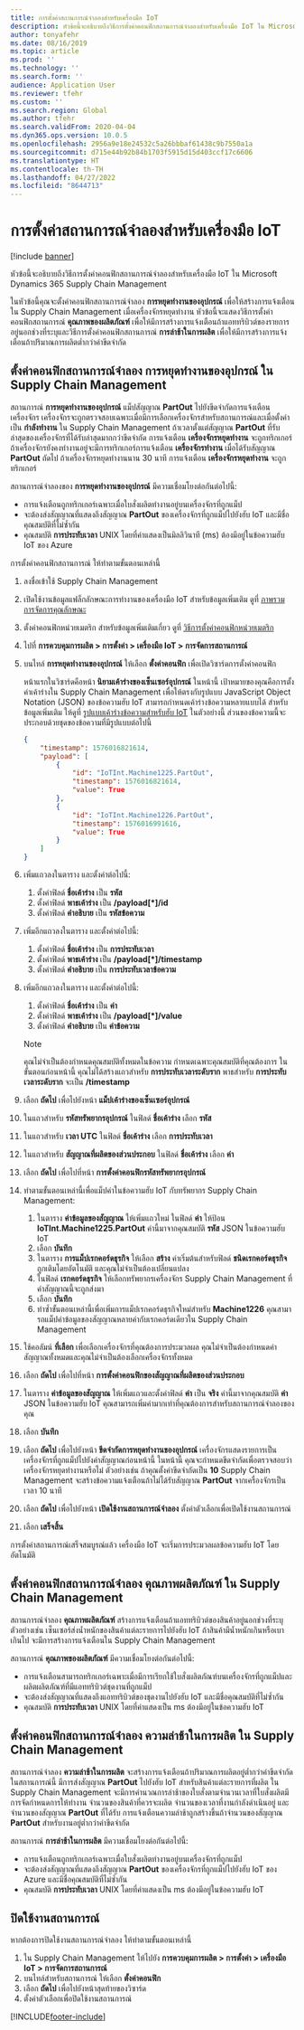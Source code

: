 ```yaml
---
title: การตั้งค่าสถานการณ์จำลองสำหรับเครื่องมือ IoT
description: หัวข้อนี้จะอธิบายถึงวิธีการตั้งค่าคอนฟิกสถานการณ์จำลองสำหรับเครื่องมือ IoT ใน Microsoft Dynamics 365 Supply Chain Management
author: tonyafehr
ms.date: 08/16/2019
ms.topic: article
ms.prod: ''
ms.technology: ''
ms.search.form: ''
audience: Application User
ms.reviewer: tfehr
ms.custom: ''
ms.search.region: Global
ms.author: tfehr
ms.search.validFrom: 2020-04-04
ms.dyn365.ops.version: 10.0.5
ms.openlocfilehash: 2956a9e18e24532c5a26bbbaf61438c9b7550a1a
ms.sourcegitcommit: d715e44b92b84b1703f5915d15d403ccf17c6606
ms.translationtype: HT
ms.contentlocale: th-TH
ms.lasthandoff: 04/27/2022
ms.locfileid: "8644713"
---
```

# <a name="scenario-setup-for-iot-intelligence"></a>การตั้งค่าสถานการณ์จำลองสำหรับเครื่องมือ IoT

[!include [banner](../../includes/banner.md)]

หัวข้อนี้จะอธิบายถึงวิธีการตั้งค่าคอนฟิกสถานการณ์จำลองสำหรับเครื่องมือ IoT ใน Microsoft Dynamics 365 Supply Chain Management <!-- KFM: Hide setup info for now: Before you can set up the scenarios, you must [set up Microsoft Dynamics Lifecycle Services (LCS)](iot-lcs-setup.md). -->

ในหัวข้อนี้คุณจะตั้งค่าคอนฟิกสถานการณ์จำลอง **การหยุดทำงานของอุปกรณ์** เพื่อให้สร้างการแจ้งเตือนใน Supply Chain Management เมื่อเครื่องจักรหยุดทำงาน หัวข้อนี้จะแสดงวิธีการตั้งค่าคอนฟิกสถานการณ์ **คุณภาพของผลิตภัณฑ์** เพื่อให้มีการสร้างการแจ้งเตือนถ้าแอททริบิวต์ของรายการอยู่นอกช่วงที่ระบุและวิธีการตั้งค่าคอนฟิกสถานการณ์ **การล่าช้าในการผลิต** เพื่อให้มีการสร้างการแจ้งเตือนถ้าปริมาณการผลิตต่ำกว่าค่าขีดจำกัด

## <a name="configure-the-equipment-downtime-scenario-in-supply-chain-management"></a>ตั้งค่าคอนฟิกสถานการณ์จำลอง การหยุดทำงานของอุปกรณ์ ใน Supply Chain Management

สถานการณ์ **การหยุดทำงานของอุปกรณ์** แม็ปสัญญาณ **PartOut** ไปยังขีดจำกัดการแจ้งเตือนเครื่องจักร เครื่องจักรจะถูกตรวจสอบเฉพาะเมื่อมีการเลือกเครื่องจักรสำหรับสถานการณ์และเมื่อตั้งค่าเป็น **กำลังทำงาน** ใน Supply Chain Management ถ้าเวลาตั้งแต่สัญญาณ **PartOut** ที่รับล่าสุดของเครื่องจักรที่ได้รับล่าสุดมากกว่าขีดจำกัด การแจ้งเตือน **เครื่องจักรหยุดทำงาน** จะถูกทริกเกอร์ ถ้าเครื่องจักรยังคงทำงานอยู่จะมีการทริกเกอร์การแจ้งเตือน **เครื่องจักรทำงาน** เมื่อได้รับสัญญาณ **PartOut** ถัดไป ถ้าเครื่องจักรหยุดทำงานนาน 30 นาที การแจ้งเตือน **เครื่องจักรหยุดทำงาน** จะถูกทริกเกอร์

สถานการณ์จำลองของ **การหยุดทำงานของอุปกรณ์** มีความเชื่อมโยงต่อกันต่อไปนี้:

+ การแจ้งเตือนถูกทริกเกอร์เฉพาะเมื่อใบสั่งผลิตทำงานอยู่บนเครื่องจักรที่ถูกแม็ป
+ จะต้องส่งสัญญาณที่แสดงถึงสัญญาณ **PartOut** ของเครื่องจักรที่ถูกแม็ปไปยังฮับ IoT และมีชื่อคุณสมบัติที่ไม่ซ้ำกัน
+ คุณสมบัติ **การประทับเวลา** UNIX โดยที่ค่าแสดงเป็นมิลลิวินาที (ms) ต้องมีอยู่ในข้อความฮับ IoT ของ Azure

การตั้งค่าคอนฟิกสถานการณ์ ให้ทำตามขั้นตอนเหล่านี้

1. ลงชื่อเข้าใช้ Supply Chain Management
2. เปิดใช้งานข้อมูลแฟล็กลักษณะการทำงานของเครื่องมือ IoT สำหรับข้อมูลเพิ่มเติม ดูที่ [ภาพรวมการจัดการคุณลักษณะ](../../fin-ops-core/fin-ops/get-started/feature-management/feature-management-overview.md)
3. ตั้งค่าคอนฟิกหน่วยเมตริก สำหรับข้อมูลเพิ่มเติมเกี่ยว ดูที่ [วิธีการตั้งค่าคอนฟิกหน่วยเมตริก](iot-metrics-setup.md#configure-metrics)
4. ไปที่ **การควบคุมการผลิต \> การตั้งค่า \> เครื่องมือ IoT \> การจัดการสถานการณ์**
6. บนไทล์ **การหยุดทำงานของอุปกรณ์** ให้เลือก **ตั้งค่าคอนฟิก** เพื่อเปิดวิซาร์ดการตั้งค่าคอนฟิก

   หน้าแรกในวิซาร์ดคือหน้า **นิยามเค้าร่างของเซ็นเซอร์อุปกรณ์** ในหน้านี้ เป้าหมายของคุณคือการตั้งค่าเค้าร่างใน Supply Chain Management เพื่อให้ตรงกับรูปแบบ JavaScript Object Notation (JSON) ของข้อความฮับ IoT สามารถกำหนดเค้าร่างข้อความหลายแบบได้ สำหรับข้อมูลเพิ่มเติม ให้ดูที่ [รูปแบบเค้าร่างข้อความสำหรับฮับ IoT](iot-schema-format.md) ในตัวอย่างนี้ ส่วนของข้อความนี้จะประกอบด้วยชุดของข้อความที่มีรูปแบบต่อไปนี้

    ```json
    {
        "timestamp": 1576016821614,
        "payload": [
            {
                "id": "IoTInt.Machine1225.PartOut",
                "timestamp": 1576016821614,
                "value": True
            },
            {
                "id": "IoTInt.Machine1226.PartOut",
                "timestamp": 1576016991616,
                "value": True
            }
        ]
    }
    ```

7. เพิ่มแถวลงในตาราง และตั้งค่าต่อไปนี้:

    1. ตั้งค่าฟิลด์ **ชื่อเค้าร่าง** เป็น **รหัส**
    2. ตั้งค่าฟิลด์ **พาธเค้าร่าง** เป็น **/payload\[\*\]/id**
    3. ตั้งค่าฟิลด์ **คำอธิบาย** เป็น **รหัสข้อความ**

8. เพิ่มอีกแถวลงในตาราง และตั้งค่าต่อไปนี้:

    1. ตั้งค่าฟิลด์ **ชื่อเค้าร่าง** เป็น **การประทับเวลา**
    2. ตั้งค่าฟิลด์ **พาธเค้าร่าง** เป็น **/payload\[\*\]/timestamp**
    3. ตั้งค่าฟิลด์ **คำอธิบาย** เป็น **การประทับเวลาข้อความ**

9. เพิ่มอีกแถวลงในตาราง และตั้งค่าต่อไปนี้:

    1. ตั้งค่าฟิลด์ **ชื่อเค้าร่าง** เป็น **ค่า**
    2. ตั้งค่าฟิลด์ **พาธเค้าร่าง** เป็น **/payload\[\*\]/value**
    3. ตั้งค่าฟิลด์ **คำอธิบาย** เป็น **ค่าข้อความ**

    > [!NOTE]
    > คุณไม่จำเป็นต้องกำหนดคุณสมบัติทั้งหมดในข้อความ กำหนดเฉพาะคุณสมบัติที่คุณต้องการ ในขั้นตอนก่อนหน้านี้ คุณไม่ได้สร้างแถวสำหรับ **การประทับเวลาระดับราก** พาธสำหรับ **การประทับเวลาระดับราก** จะเป็น **/timestamp**

10. เลือก **ถัดไป** เพื่อไปยังหน้า **แม็ปเค้าร่างของเซ็นเซอร์อุปกรณ์**
11. ในแถวสำหรับ **รหัสทรัพยากรอุปกรณ์** ในฟิลด์ **ชื่อเค้าร่าง** เลือก **รหัส**
12. ในแถวสำหรับ **เวลา UTC** ในฟิลด์ **ชื่อเค้าร่าง** เลือก **การประทับเวลา**
13. ในแถวสำหรับ **สัญญาณที่ผลิตของส่วนประกอบ** ในฟิลด์ **ชื่อเค้าร่าง** เลือก **ค่า**
14. เลือก **ถัดไป** เพื่อไปที่หน้า **การตั้งค่าคอนฟิกรหัสทรัพยากรอุปกรณ์**
15. ทำตามขั้นตอนเหล่านี้เพื่อแม็ปค่าในข้อความฮับ IoT กับทรัพยากร Supply Chain Management:

    1. ในตาราง **ค่าข้อมูลของสัญญาณ** ให้เพิ่มแถวใหม่ ในฟิลด์ **ค่า** ให้ป้อน **IoTInt.Machine1225.PartOut** ค่านี้มาจากคุณสมบัติ **รหัส** JSON ในข้อความฮับ IoT
    2. เลือก **บันทึก**
    3. ในตาราง **การแม็ปเรกคอร์ดธุรกิจ** ให้เลือก **สร้าง** ค่าเริ่มต้นสำหรับฟิลด์ **ชนิดเรกคอร์ดธุรกิจ** ถูกเติมโดยอัตโนมัติ และคุณไม่จำเป็นต้องเปลี่ยนแปลง
    4. ในฟิลด์ **เรกคอร์ดธุรกิจ** ให้เลือกทรัพยากรเครื่องจักร Supply Chain Management ที่ค่าสัญญาณนี้จะถูกส่งมา
    5. เลือก **บันทึก**
    6. ทำซ้ำขั้นตอนเหล่านี้เพื่อเพิ่มการแม็ปเรกคอร์ดธุรกิจใหม่สำหรับ **Machine1226** คุณสามารถแม็ปค่าข้อมูลของสัญญาณหลายค่ากับเรกคอร์ดเดียวใน Supply Chain Management

16. ใช้คอลัมน์ **ที่เลือก** เพื่อเลือกเครื่องจักรที่คุณต้องการประมวลผล คุณไม่จำเป็นต้องกำหนดค่าสัญญาณทั้งหมดและคุณไม่จำเป็นต้องเลือกเครื่องจักรทั้งหมด
17. เลือก **ถัดไป** เพื่อไปที่หน้า **การตั้งค่าคอนฟิกของสัญญาณที่ผลิตของส่วนประกอบ**
18. ในตาราง **ค่าข้อมูลของสัญญาณ** ให้เพิ่มแถวและตั้งค่าฟิลด์ **ค่า** เป็น **จริง** ค่านี้มาจากคุณสมบัติ **ค่า** JSON ในข้อความฮับ IoT คุณสามารถเพิ่มค่ามากเท่าที่คุณต้องการสำหรับสถานการณ์จำลองของคุณ
19. เลือก **บันทึก**
20. เลือก **ถัดไป** เพื่อไปยังหน้า **ขีดจำกัดการหยุดทำงานของอุปกรณ์** เครื่องจักรแสดงรายการเป็นเครื่องจักรที่ถูกแม็ปไปยังค่าสัญญาณก่อนหน้านี้ ในหน้านี้ คุณจะกำหนดขีดจำกัดเพื่อตรวจสอบว่าเครื่องจักรหยุดทำงานหรือไม่ ตัวอย่างเช่น ถ้าคุณตั้งค่าขีดจำกัดเป็น **10** Supply Chain Management จะสร้างข้อความแจ้งเตือนถ้าไม่ได้รับสัญญาณ **PartOut** จากเครื่องจักรเป็นเวลา 10 นาที
21. เลือก **ถัดไป** เพื่อไปยังหน้า **เปิดใช้งานสถานการณ์จำลอง** ตั้งค่าตัวเลือกเพื่อเปิดใช้งานสถานการณ์
22. เลือก **เสร็จสิ้น**

การตั้งค่าสถานการณ์เสร็จสมบูรณ์แล้ว เครื่องมือ IoT จะเริ่มการประมวลผลข้อความฮับ IoT โดยอัตโนมัติ

## <a name="configure-the-product-quality-scenario-in-supply-chain-management"></a>ตั้งค่าคอนฟิกสถานการณ์จำลอง คุณภาพผลิตภัณฑ์ ใน Supply Chain Management

สถานการณ์จำลอง **คุณภาพผลิตภัณฑ์** สร้างการแจ้งเตือนถ้าแอททริบิวต์ของสินค้าอยู่นอกช่วงที่ระบุ ตัวอย่างเช่น เซ็นเซอร์ส่งน้ำหนักของสินค้าแต่ละรายการไปยังฮับ IoT ถ้าสินค้ามีน้ำหนักเกินหรือเบาเกินไป จะมีการสร้างการแจ้งเตือนใน Supply Chain Management

สถานการณ์ **คุณภาพของผลิตภัณฑ์** มีความเชื่อมโยงต่อกันต่อไปนี้:

+ การแจ้งเตือนสามารถทริกเกอร์เฉพาะเมื่อมีการเรียกใช้ใบสั่งผลิตภัณฑ์บนเครื่องจักรที่ถูกแม็ปและผลิตผลิตภัณฑ์ที่มีแอททริบิวต์ชุดงานที่ถูกแม็ป
+ จะต้องส่งสัญญาณที่แสดงถึงแอททริบิวต์ของชุดงานไปยังฮับ IoT และมีชื่อคุณสมบัติที่ไม่ซ้ำกัน
+ คุณสมบัติ **การประทับเวลา** UNIX โดยที่ค่าแสดงเป็น ms ต้องมีอยู่ในข้อความฮับ IoT

## <a name="configure-the-production-delays-scenario-in-supply-chain-management"></a>ตั้งค่าคอนฟิกสถานการณ์จำลอง ความล่าช้าในการผลิต ใน Supply Chain Management

สถานการณ์จำลอง **ความล่าช้าในการผลิต** จะสร้างการแจ้งเตือนถ้าปริมาณการผลิตอยู่ต่ำกว่าค่าขีดจำกัด ในสถานการณ์นี้ มีการส่งสัญญาณ **PartOut** ไปยังฮับ IoT สำหรับสินค้าแต่ละรายการที่ผลิต ใน Supply Chain Management จะมีการคำนวณการล่าช้าของใบสั่งตามจำนวนเวลาที่ใบสั่งผลิตมีการจัดกำหนดการให้ทำงาน จำนวนของสินค้าที่ควรจะผลิต จำนวนของเวลาที่งานกำลังดำเนินอยู่ และจำนวนของสัญญาณ **PartOut** ที่ได้รับ การแจ้งเตือนความล่าช้าถูกสร้างขึ้นถ้าจำนวนของสัญญาณ **PartOut** สำหรับงานอยู่ต่ำกว่าค่าขีดจำกัด

สถานการณ์ **การล่าช้าในการผลิต** มีความเชื่อมโยงต่อกันต่อไปนี้:

+ การแจ้งเตือนถูกทริกเกอร์เฉพาะเมื่อใบสั่งผลิตทำงานอยู่บนเครื่องจักรที่ถูกแม็ป
+ จะต้องส่งสัญญาณที่แสดงถึงสัญญาณ **PartOut** ของเครื่องจักรที่ถูกแม็ปไปยังฮับ IoT ของ Azure และมีชื่อคุณสมบัติที่ไม่ซ้ำกัน
+ คุณสมบัติ **การประทับเวลา** UNIX โดยที่ค่าแสดงเป็น ms ต้องมีอยู่ในข้อความฮับ IoT

## <a name="disable-a-scenario"></a>ปิดใช้งานสถานการณ์

หากต้องการปิดใช้งานสถานการณ์จำลอง ให้ทำตามขั้นตอนเหล่านี้

1. ใน Supply Chain Management ให้ไปยัง **การควบคุมการผลิต \> การตั้งค่า \> เครื่องมือ IoT \> การจัดการสถานการณ์**
2. บนไทล์สำหรับสถานการณ์ ให้เลือก **ตั้งค่าคอนฟิก**
3. เลือก **ถัดไป** เพื่อไปยังหน้าสุดท้ายของวิซาร์ด
4. ตั้งค่าตัวเลือกเพื่อปิดใช้งานสถานการณ์


[!INCLUDE[footer-include](../../includes/footer-banner.md)]